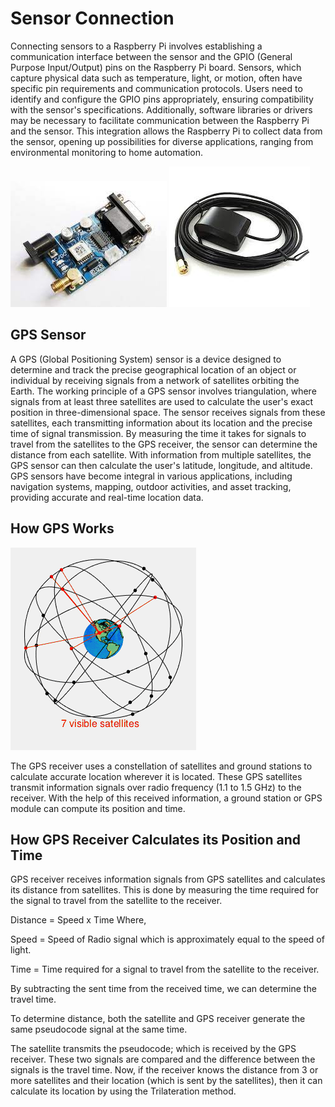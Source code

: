 # Sensor Connection
Connecting sensors to a Raspberry Pi involves establishing a communication interface between the sensor and the GPIO (General Purpose Input/Output) pins on the Raspberry Pi board. Sensors, which capture physical data such as temperature, light, or motion, often have specific pin requirements and communication protocols. Users need to identify and configure the GPIO pins appropriately, ensuring compatibility with the sensor's specifications. Additionally, software libraries or drivers may be necessary to facilitate communication between the Raspberry Pi and the sensor. This integration allows the Raspberry Pi to collect data from the sensor, opening up possibilities for diverse applications, ranging from environmental monitoring to home automation.

![Local Image](images/recv.jpeg "gps")
![Local Image](images/receiver.jpeg "antina")

## GPS Sensor
A GPS (Global Positioning System) sensor is a device designed to determine and track the precise geographical location of an object or individual by receiving signals from a network of satellites orbiting the Earth. The working principle of a GPS sensor involves triangulation, where signals from at least three satellites are used to calculate the user's exact position in three-dimensional space. The sensor receives signals from these satellites, each transmitting information about its location and the precise time of signal transmission. By measuring the time it takes for signals to travel from the satellites to the GPS receiver, the sensor can determine the distance from each satellite. With information from multiple satellites, the GPS sensor can then calculate the user's latitude, longitude, and altitude. GPS sensors have become integral in various applications, including navigation systems, mapping, outdoor activities, and asset tracking, providing accurate and real-time location data.

## How GPS Works

![Local Image](images/GPS.gif "GIF Source: Wikipedia")

The GPS receiver uses a constellation of satellites and ground stations to calculate accurate location wherever it is located. These GPS satellites transmit information signals over radio frequency (1.1 to 1.5 GHz) to the receiver. With the help of this received information, a ground station or GPS module can compute its position and time.

## How GPS Receiver Calculates its Position and Time
GPS receiver receives information signals from GPS satellites and calculates its distance from satellites. This is done by measuring the time required for the signal to travel from the satellite to the receiver.

Distance = Speed x Time
Where,

Speed = Speed of Radio signal which is approximately equal to the speed of light. 

Time = Time required for a signal to travel from the satellite to the receiver.

By subtracting the sent time from the received time, we can determine the travel time.

To determine distance, both the satellite and GPS receiver generate the same pseudocode signal at the same time.

The satellite transmits the pseudocode; which is received by the GPS receiver.
These two signals are compared and the difference between the signals is the travel time.
Now, if the receiver knows the distance from 3 or more satellites and their location (which is sent by the satellites), then it can calculate its location by using the Trilateration method.
